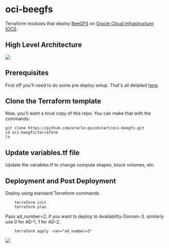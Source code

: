 # oci-beegfs
Terraform modules that deploy [BeeGFS](https://www.beegfs.io/content/) on [Oracle Cloud Infrastructure (OCI)](https://cloud.oracle.com/en_US/cloud-infrastructure).

## High Level Architecture 
![](./images/Beegfs_OCI_High_Level_Arch.png)

## Prerequisites
First off you'll need to do some pre deploy setup.  That's all detailed [here](https://github.com/oracle/oci-quickstart-prerequisites).

## Clone the Terraform template
Now, you'll want a local copy of this repo.  You can make that with the commands:

    git clone https://github.com/oracle-quickstart/oci-beegfs.git
    cd oci-beegfs/terraform
    ls

## Update variables.tf file 
Update the variables.tf to change compute shapes, block volumes, etc. 

## Deployment and Post Deployment
Deploy using standard Terraform commands

        terraform init
        terraform plan

Pass ad_number=2, if you want to deploy to Availability-Domain-3. similarly use 0 for AD-1, 1 for AD-2. 

        terraform apply -var="ad_number=2"

![](./images/TF-apply.PNG)
